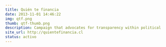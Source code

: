 ```yaml
---
title: Quién te financia 
date: 2013-11-01 14:46:22
img: qtf.png
thumb: qtf-thumb.png
description: Campaign that advocates for transparency within political financing in Chile, allowing citizens to ask candidates to reveal their donations. Petition of more than 6,000 people in order to modify and make more transparent this regulation.
site_url: http://quientefinancia.cl
status: activo
---
```

